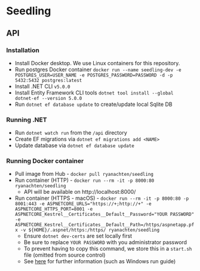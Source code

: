 # Seedling

## API
### Installation
- Install Docker desktop. We use Linux containers for this repository.
- Run postgres Docker container `docker run --name seedling-dev -e POSTGRES_USER=USER_NAME -e POSTGRES_PASSWORD=PASSWORD -d -p 5432:5432 postgres:latest`
- Install .NET CLI `v5.0.0`
- Install Entity Framework CLI tools `dotnet tool install --global dotnet-ef --version 5.0.0`
- Run `dotnet ef database update` to create/update local Sqlite DB

### Running .NET
- Run `dotnet watch run` from the `/api` directory
- Create EF migrations via `dotnet ef migrations add <NAME>`
- Update database via `dotnet ef database update`
### Running Docker container
- Pull image from Hub - `docker pull ryanachten/seedling`
- Run container (HTTP) - `docker run --rm -it -p 8000:80 ryanachten/seedling`
  - API will be available on http://localhost:8000/
- Run container (HTTPS - macOS) - `docker run --rm -it -p 8000:80 -p 8001:443 -e ASPNETCORE_URLS="https://+;http://+" -e ASPNETCORE_HTTPS_PORT=8001 -e ASPNETCORE_Kestrel__Certificates__Default__Password="YOUR PASSWORD" -e ASPNETCORE_Kestrel__Certificates__Default__Path=/https/aspnetapp.pfx -v ${HOME}/.aspnet/https:/https/ ryanachten/seedling`
  - Ensure `dotnet dev-certs` are set locally first
  - Be sure to replace `YOUR PASSWORD` with you administrator password
  - To prevent having to copy this command, we store this in a `start.sh` file (omitted from source control)
  - See [here](https://docs.microsoft.com/en-us/aspnet/core/security/docker-https?view=aspnetcore-5.0) for further information (such as Windows run guide)